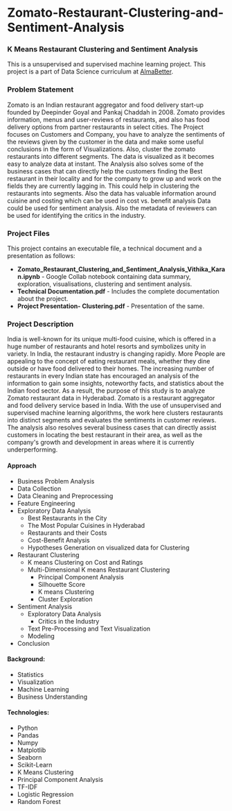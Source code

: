 # Zomato-Restaurant-Clustering-and-Sentiment-Analysis
### K Means Restaurant Clustering and Sentiment Analysis
This is a unsupervised and supervised machine learning project. This project is a part of Data Science curriculum at [AlmaBetter](https://www.almabetter.com/).
### Problem Statement
Zomato is an Indian restaurant aggregator and food delivery start-up founded by Deepinder Goyal and Pankaj Chaddah in 2008. Zomato provides information, menus and user-reviews of restaurants, and also has food delivery options from partner restaurants in select cities.
The Project focuses on Customers and Company, you have to analyze the sentiments of the reviews given by the customer in the data and make some useful conclusions in the form of Visualizations. Also, cluster the zomato restaurants into different segments. The data is visualized as it becomes easy to analyze data at instant. The Analysis also solves some of the business cases that can directly help the customers finding the Best restaurant in their locality and for the company to grow up and work on the fields they are currently lagging in.
This could help in clustering the restaurants into segments. Also the data has valuable information around cuisine and costing which can be used in cost vs. benefit analysis
Data could be used for sentiment analysis. Also the metadata of reviewers can be used for identifying the critics in the industry.
### Project Files
This project contains an executable file, a technical document and a presentation as follows:
* **Zomato_Restaurant_Clustering_and_Sentiment_Analysis_Vithika_Karan.ipynb** - Google Collab notebook containing data summary, exploration, visualisations, clustering and sentiment analysis.
* **Technical Documentation.pdf** - Includes the complete documentation about the project.
* **Project Presentation- Clustering.pdf** - Presentation of the same.
### Project Description
India is well-known for its unique multi-food cuisine, which is offered in a huge number of restaurants and hotel resorts and symbolizes unity in variety. In India, the restaurant industry is changing rapidly. More People are appealing to the concept of eating restaurant meals, whether they dine outside or have food delivered to their homes. The increasing number of restaurants in every Indian state has encouraged an analysis of the information to gain some insights, noteworthy facts, and statistics about the Indian food sector. As a result, the purpose of this study is to analyze Zomato restaurant data in Hyderabad. Zomato is a restaurant aggregator and food delivery service based in India. With the use of unsupervised and supervised machine learning algorithms, the work here clusters restaurants into distinct segments and evaluates the sentiments in customer reviews. The analysis also resolves several business cases that can directly assist customers in locating the best restaurant in their area, as well as the company's growth and development in areas where it is currently underperforming.
#### Approach
* Business Problem Analysis
* Data Collection
* Data Cleaning and Preprocessing
* Feature Engineering
* Exploratory Data Analysis
     * Best Restaurants in the City
     * The Most Popular Cuisines in Hyderabad
     * Restaurants and their Costs
     * Cost-Benefit Analysis
     * Hypotheses Generation on visualized data for Clustering
* Restaurant Clustering
     * K means Clustering on Cost and Ratings
     * Multi-Dimensional K means Restaurant Clustering
          * Principal Component Analysis
          * Silhouette Score
          * K means Clustering
          * Cluster Exploration
* Sentiment Analysis
     * Exploratory Data Analysis
         * Critics in the Industry
     * Text Pre-Processing and Text Visualization
     * Modeling
* Conclusion

#### Background:
* Statistics
* Visualization 
* Machine Learning
* Business Understanding

#### Technologies:
* Python 
* Pandas
* Numpy
* Matplotlib
* Seaborn
* Scikit-Learn
* K Means Clustering
* Principal Component Analysis
* TF-IDF
* Logistic Regression
* Random Forest


